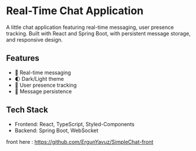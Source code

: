 # Real-Time Chat Application
A little chat application featuring real-time messaging, user presence tracking. Built with React and Spring Boot, with persistent message storage, and responsive design.

## Features
- 💬 Real-time messaging
- 🌓 Dark/Light theme
- 👥 User presence tracking
- 💾 Message persistence


## Tech Stack
- Frontend: React, TypeScript, Styled-Components
- Backend: Spring Boot, WebSocket

front here : https://github.com/ErgunYavuz/SimpleChat-front
